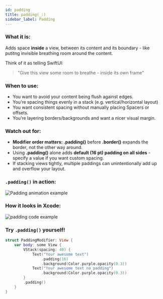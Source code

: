 ```yaml
---
id: padding
title: padding(_:)
sidebar_label: Padding
---
```


### What it is:

Adds space **inside** a view, between its content and its boundary - like putitng invisible breathing room around the content.

Think of it as telling SwiftUI:

> "Give this view some room to breathe - inside its own frame"

### When to use:

- You want to avoid your content being flush against edges.
- You’re spacing things evenly in a stack (e.g. vertical/horizontal layout)
- You want consistent spacing without manually placing Spacers or offsets.
- You’re layering borders/backgrounds and want a nicer visual margin.

### Watch out for:

- **Modifier order matters: .padding()** before **.border()** expands the border, not the other way around.
- Using **.padding()** alone adds **default (16 pt) padding on all sides** - specify a value if you want custom spacing.
- If stacking views tightly, multiple paddings can unintentionally add up and overflow your layout.

### `.padding()` in action:

<div style={{marginLeft: '2rem', marginTop: '2rem', width: '80%'}}>
  <img src={require('@site/static/img/layout/padding/padding_animation.gif').default} alt="Padding animation example" style={{ width: '100%', borderRadius: '8px' }} />
</div>

### How it looks in Xcode:

<div style={{marginLeft: '2rem', marginTop: '2rem', width: '80%'}}>
  <img src={require('@site/static/img/layout/padding/padding_code_snippet.png').default} alt="padding code example" style={{borderRadius: '12px', width: '100%'}}/>
</div>

### Try `.padding()` yourself!

```swift
struct PaddingModifier: View {
    var body: some View {
        VStack(spacing: 40) {
            Text("Your awesome text")
                .padding(16)
                .background(Color.purple.opacity(0.3))
            Text("Your awesome text no padding")
                .background(Color.purple.opacity(0.3))
        }
        .padding()
    }
}
```
